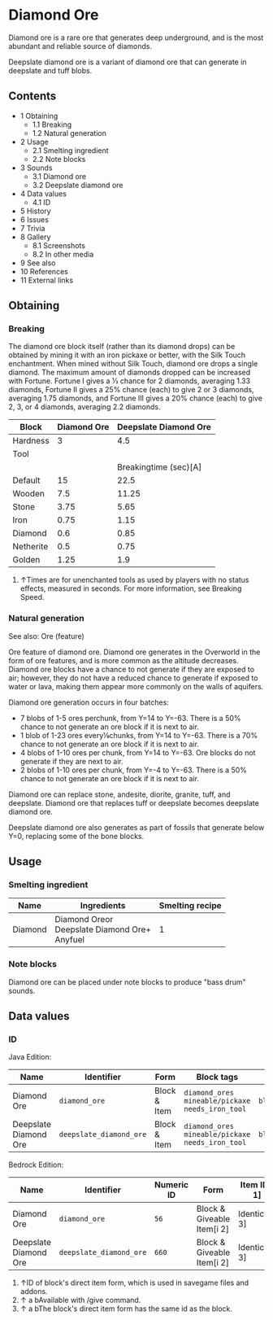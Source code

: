 # Diamond Ore
Diamond ore is a rare ore that generates deep underground, and is the most abundant and reliable source of diamonds.

Deepslate diamond ore is a variant of diamond ore that can generate in deepslate and tuff blobs.

## Contents
- 1 Obtaining
	- 1.1 Breaking
	- 1.2 Natural generation
- 2 Usage
	- 2.1 Smelting ingredient
	- 2.2 Note blocks
- 3 Sounds
	- 3.1 Diamond ore
	- 3.2 Deepslate diamond ore
- 4 Data values
	- 4.1 ID
- 5 History
- 6 Issues
- 7 Trivia
- 8 Gallery
	- 8.1 Screenshots
	- 8.2 In other media
- 9 See also
- 10 References
- 11 External links

## Obtaining
### Breaking
The diamond ore block itself (rather than its diamond drops) can be obtained by mining it with an iron pickaxe or better, with the Silk Touch enchantment. When mined without Silk Touch, diamond ore drops a single diamond. The maximum amount of diamonds dropped can be increased with Fortune. Fortune I gives a 1⁄3 chance for 2 diamonds, averaging 1.33 diamonds, Fortune II gives a 25% chance (each) to give 2 or 3 diamonds, averaging 1.75 diamonds, and Fortune III gives a 20% chance (each) to give 2, 3, or 4 diamonds, averaging 2.2 diamonds.

| Block     | Diamond Ore | Deepslate Diamond Ore |
|-----------|-------------|-----------------------|
| Hardness  | 3           | 4.5                   |
| Tool      |             |                       |
|           |             | Breakingtime (sec)[A] |
| Default   | 15          | 22.5                  |
| Wooden    | 7.5         | 11.25                 |
| Stone     | 3.75        | 5.65                  |
| Iron      | 0.75        | 1.15                  |
| Diamond   | 0.6         | 0.85                  |
| Netherite | 0.5         | 0.75                  |
| Golden    | 1.25        | 1.9                   |

1. ↑Times are for unenchanted tools as used by players with no status effects, measured in seconds. For more information, see Breaking Speed.

### Natural generation
See also: Ore (feature)

Ore feature of diamond ore.
Diamond ore generates in the Overworld in the form of ore features, and is more common as the altitude decreases. Diamond ore blocks have a chance to not generate if they are exposed to air; however, they do not have a reduced chance to generate if exposed to water or lava, making them appear more commonly on the walls of aquifers.

Diamond ore generation occurs in four batches:

- 7 blobs of 1-5 ores perchunk, from Y=14 to Y=-63. There is a 50% chance to not generate an ore block if it is next to air.
- 1 blob of 1-23 ores every1⁄9chunks, from Y=14 to Y=-63. There is a 70% chance to not generate an ore block if it is next to air.
- 4 blobs of 1-10 ores per chunk, from Y=14 to Y=-63. Ore blocks do not generate if they are next to air.
- 2 blobs of 1-10 ores per chunk, from Y=-4 to Y=-63. There is a 50% chance to not generate an ore block if it is next to air.

Diamond ore can replace stone, andesite, diorite, granite, tuff, and deepslate. Diamond ore that replaces tuff or deepslate becomes deepslate diamond ore.

Deepslate diamond ore also generates as part of fossils that generate below Y=0, replacing some of the bone blocks.


## Usage
### Smelting ingredient
| Name    | Ingredients                                          | Smelting recipe |
|---------|------------------------------------------------------|-----------------|
| Diamond | Diamond Oreor<br/>Deepslate Diamond Ore+<br/>Anyfuel | 1               |

### Note blocks
Diamond ore can be placed under note blocks to produce "bass drum" sounds.

## Data values
### ID
Java Edition:

| Name                  | Identifier              | Form         | Block tags                                                  | Translation key                         |
|-----------------------|-------------------------|--------------|-------------------------------------------------------------|-----------------------------------------|
| Diamond Ore           | `diamond_ore`           | Block & Item | `diamond_ores`<br/>`mineable/pickaxe`<br/>`needs_iron_tool` | `block.minecraft.diamond_ore`           |
| Deepslate Diamond Ore | `deepslate_diamond_ore` | Block & Item | `diamond_ores`<br/>`mineable/pickaxe`<br/>`needs_iron_tool` | `block.minecraft.deepslate_diamond_ore` |

Bedrock Edition:

| Name                  | Identifier              | Numeric ID | Form                       | Item ID[i 1]   | Translation key                   |
|-----------------------|-------------------------|------------|----------------------------|----------------|-----------------------------------|
| Diamond Ore           | `diamond_ore`           | `56`       | Block & Giveable Item[i 2] | Identical[i 3] | `tile.diamond_ore.name`           |
| Deepslate Diamond Ore | `deepslate_diamond_ore` | `660`      | Block & Giveable Item[i 2] | Identical[i 3] | `tile.deepslate_diamond_ore.name` |

1. ↑ID of block's direct item form, which is used in savegame files and addons.
2. ↑ a bAvailable with /give command.
3. ↑ a bThe block's direct item form has the same id as the block.

